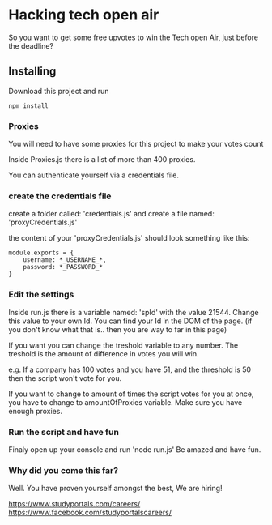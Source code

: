 # Hacking tech open air

So you want to get some free upvotes to win the Tech open Air, just before the deadline?

## Installing

Download this project and run 

```
npm install
```

### Proxies

You will need to have some proxies for this project to make your votes count

Inside Proxies.js there is a list of more than 400 proxies.

You can authenticate yourself via a credentials file. 

### create the credentials file

create a folder called: 'credentials.js' and create a file named: 'proxyCredentials.js'

the content of your 'proxyCredentials.js' should look something like this:

```
module.exports = {
    username: *_USERNAME_*,
    password: *_PASSWORD_*
}
```

### Edit the settings

Inside run.js there is a variable named: 'spId' with the value 21544.
Change this value to your own Id. 
You can find your Id in the DOM of the page. (if you don't know what that is.. then you are way to far in this page)

If you want you can change the treshold variable to any number. 
The treshold is the amount of difference in votes you will win. 

e.g. If a company has 100 votes and you have 51, and the threshold is 50 then the script won't vote for you.

If you want to change to amount of times the script votes for you at once, you have to change to amountOfProxies variable.
Make sure you have enough proxies.

### Run the script and have fun

Finaly open up your console and run 'node run.js'
Be amazed and have fun. 

### Why did you come this far?

Well. You have proven yourself amongst the best,
We are hiring!

https://www.studyportals.com/careers/
https://www.facebook.com/studyportalscareers/


